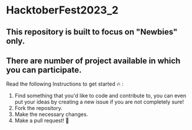 # HacktoberFest2023_2

## This repository is built to focus on "Newbies" only.
## There are number of project available in which you can participate.

Read the following Instructions to get started 🔥 :

1. Find something that you'd like to code and contribute to, you can even put your ideas by creating a new issue if you are not completely sure!
2. Fork the repository.
3. Make the necessary changes.
4. Make a pull request! 💯
